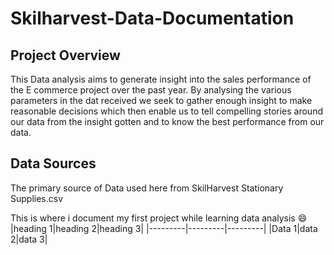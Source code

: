# Skilharvest-Data-Documentation

## Project Overview

This Data analysis aims to generate insight into the sales performance of the E commerce project over the past year. By analysing the various parameters in the dat received we seek to gather enough insight to make reasonable decisions which then enable us to tell compelling stories around our data from the insight gotten and to know the best performance from our data.

## Data Sources
The primary source of Data used here from SkilHarvest Stationary Supplies.csv

This is where i document my first project while learning data analysis
😄
|heading 1|heading 2|heading 3|
|---------|---------|---------|
|Data 1|data 2|data 3|
